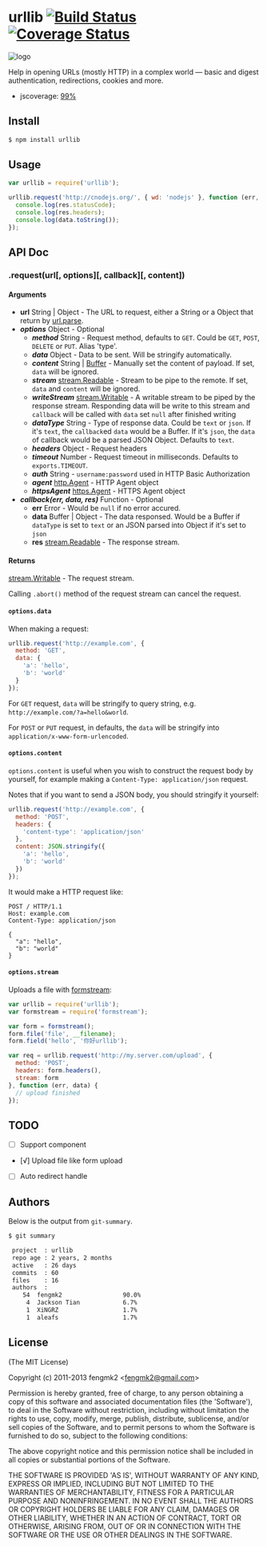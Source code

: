 # urllib [![Build Status](https://secure.travis-ci.org/TBEDP/urllib.png?branch=master)](http://travis-ci.org/TBEDP/urllib) [![Coverage Status](https://coveralls.io/repos/TBEDP/urllib/badge.png)](https://coveralls.io/r/TBEDP/urllib)

![logo](https://raw.github.com/TBEDP/urllib/master/logo.png)

Help in opening URLs (mostly HTTP) in a complex world — basic and digest authentication, redirections, cookies and more.

* jscoverage: [99%](http://fengmk2.github.com/coverage/urllib.html)

## Install

```bash
$ npm install urllib
```

## Usage

```js
var urllib = require('urllib');

urllib.request('http://cnodejs.org/', { wd: 'nodejs' }, function (err, data, res) {
  console.log(res.statusCode);
  console.log(res.headers);
  console.log(data.toString());
});
```

## API Doc

### .request(url[, options][, callback][, content])

#### Arguments

- **url** String | Object - The URL to request, either a String or a Object that return by [url.parse](http://nodejs.org/api/url.html#url_url_parse_urlstr_parsequerystring_slashesdenotehost).
- ***options*** Object - Optional
  - ***method*** String - Request method, defaults to `GET`. Could be `GET`, `POST`, `DELETE` or `PUT`. Alias 'type'.
  - ***data*** Object - Data to be sent. Will be stringify automatically.
  - ***content*** String | [Buffer](http://nodejs.org/api/buffer.html) - Manually set the content of payload. If set, `data` will be ignored.
  - ***stream*** [stream.Readable](http://nodejs.org/api/stream.html#stream_class_stream_readable) - Stream to be pipe to the remote. If set, `data` and `content` will be ignored.
  - ***writeStream*** [stream.Writable](http://nodejs.org/api/stream.html#stream_class_stream_writable) - A writable stream to be piped by the response stream. Responding data will be write to this stream and `callback` will be called with `data` set `null` after finished writing
  - ***dataType*** String - Type of response data. Could be `text` or `json`. If it's `text`, the `callback`ed `data` would be a Buffer. If it's `json`, the `data` of callback would be a parsed JSON Object. Defaults to `text`.
  - ***headers*** Object - Request headers
  - ***timeout*** Number - Request timeout in milliseconds. Defaults to `exports.TIMEOUT`.
  - ***auth*** String - `username:password` used in HTTP Basic Authorization
  - ***agent*** [http.Agent](http://nodejs.org/api/http.html#http_class_http_agent) - HTTP Agent object
  - ***httpsAgent*** [https.Agent](http://nodejs.org/api/https.html#https_class_https_agent) - HTTPS Agent object
- ***callback(err, data, res)*** Function - Optional
  - **err** Error - Would be `null` if no error accured.
  - **data** Buffer | Object - The data responsed. Would be a Buffer if `dataType` is set to `text` or an JSON parsed into Object if it's set to `json`
  - **res** [stream.Readable](http://nodejs.org/api/stream.html#stream_class_stream_readable) - The response stream.

#### Returns

[stream.Writable](http://nodejs.org/api/stream.html#stream_class_stream_writable) - The request stream.

Calling `.abort()` method of the request stream can cancel the request.

#### `options.data`

When making a request:

```js
urllib.request('http://example.com', {
  method: 'GET',
  data: {
    'a': 'hello',
    'b': 'world'
  }
});
```

For `GET` request, `data` will be stringify to query string, e.g. `http://example.com/?a=hello&world`.

For `POST` or `PUT` request, in defaults, the `data` will be stringify into `application/x-www-form-urlencoded`.

#### `options.content`

`options.content` is useful when you wish to construct the request body by yourself, for example making a `Content-Type: application/json` request.

Notes that if you want to send a JSON body, you should stringify it yourself:

```js
urllib.request('http://example.com', {
  method: 'POST',
  headers: {
    'content-type': 'application/json'
  },
  content: JSON.stringify({
    'a': 'hello',
    'b': 'world'
  })
});
```

It would make a HTTP request like:

```http
POST / HTTP/1.1
Host: example.com
Content-Type: application/json

{
  "a": "hello",
  "b": "world"
}
```

#### `options.stream`

Uploads a file with [formstream](https://github.com/fengmk2/formstream):

```js
var urllib = require('urllib');
var formstream = require('formstream');

var form = formstream();
form.file('file', __filename);
form.field('hello', '你好urllib');

var req = urllib.request('http://my.server.com/upload', {
  method: 'POST',
  headers: form.headers(),
  stream: form
}, function (err, data) {
  // upload finished
});
```

## TODO

* [ ] Support component
* [√] Upload file like form upload
* [ ] Auto redirect handle

## Authors

Below is the output from `git-summary`.

```bash
$ git summary

 project  : urllib
 repo age : 2 years, 2 months
 active   : 26 days
 commits  : 60
 files    : 16
 authors  :
    54  fengmk2                 90.0%
     4  Jackson Tian            6.7%
     1  XiNGRZ                  1.7%
     1  aleafs                  1.7%
```

## License

(The MIT License)

Copyright (c) 2011-2013 fengmk2 &lt;fengmk2@gmail.com&gt;

Permission is hereby granted, free of charge, to any person obtaining
a copy of this software and associated documentation files (the
'Software'), to deal in the Software without restriction, including
without limitation the rights to use, copy, modify, merge, publish,
distribute, sublicense, and/or sell copies of the Software, and to
permit persons to whom the Software is furnished to do so, subject to
the following conditions:

The above copyright notice and this permission notice shall be
included in all copies or substantial portions of the Software.

THE SOFTWARE IS PROVIDED 'AS IS', WITHOUT WARRANTY OF ANY KIND,
EXPRESS OR IMPLIED, INCLUDING BUT NOT LIMITED TO THE WARRANTIES OF
MERCHANTABILITY, FITNESS FOR A PARTICULAR PURPOSE AND NONINFRINGEMENT.
IN NO EVENT SHALL THE AUTHORS OR COPYRIGHT HOLDERS BE LIABLE FOR ANY
CLAIM, DAMAGES OR OTHER LIABILITY, WHETHER IN AN ACTION OF CONTRACT,
TORT OR OTHERWISE, ARISING FROM, OUT OF OR IN CONNECTION WITH THE
SOFTWARE OR THE USE OR OTHER DEALINGS IN THE SOFTWARE.
